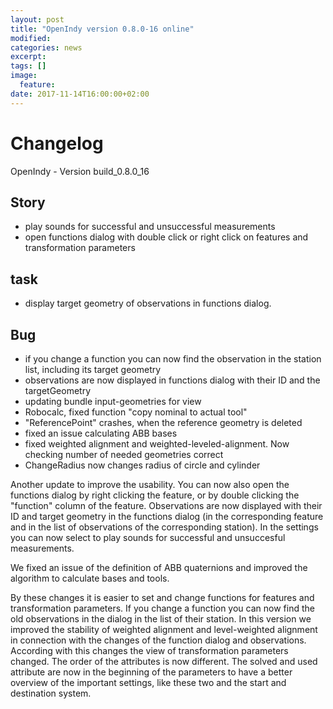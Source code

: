 ```yaml
---
layout: post
title: "OpenIndy version 0.8.0-16 online"
modified:
categories: news
excerpt:
tags: []
image:
  feature:
date: 2017-11-14T16:00:00+02:00
---
```


<h1>Changelog </h1>

 OpenIndy - Version build_0.8.0_16
        
<h2>        Story
</h2>
<ul>
<li> play sounds for successful and unsuccessful measurements
</li>
<li> open functions dialog with double click or right click on features and transformation parameters
</li>
</ul>
    
<h2>        task
</h2>
<ul>
<li> display target geometry of observations in functions dialog.
</li>
</ul>
    
<h2>        Bug
</h2>
<ul>
<li> if you change a function you can now find the observation in the station list, including its target geometry
</li>
<li> observations are now displayed in functions dialog with their ID and the targetGeometry
</li>
<li> updating bundle input-geometries for view
</li>
<li> Robocalc, fixed function "copy nominal to actual tool"
</li>
<li> "ReferencePoint" crashes, when the reference geometry is deleted
</li>
<li> fixed an issue calculating ABB bases
</li>
<li> fixed weighted alignment and weighted-leveled-alignment. Now checking number of needed geometries correct
</li>
<li> ChangeRadius now changes radius of circle and cylinder
</li>
</ul>

Another update to improve the usability. You can now also open the functions dialog by right clicking the feature, or by double clicking the "function" column of the feature.
Observations are now displayed with their ID and target geometry in the functions dialog (in the corresponding feature and in the list of observations of the corresponding station).
In the settings you can now select to play sounds for successful and unsuccesful measurements.

We fixed an issue of the definition of ABB quaternions and improved the algorithm to calculate bases and tools.

By these changes it is easier to set and change functions for features and transformation parameters. If you change a function you can now find the old observations in the dialog in the list of their station.
In this version we improved the stability of weighted alignment and level-weighted alignment in connection with the changes of the function dialog and observations.
According with this changes the view of transformation parameters changed. The order of the attributes is now different. The solved and used attribute are now in the beginning of the parameters to have a better overview of the important settings, like these two and the start and destination system.